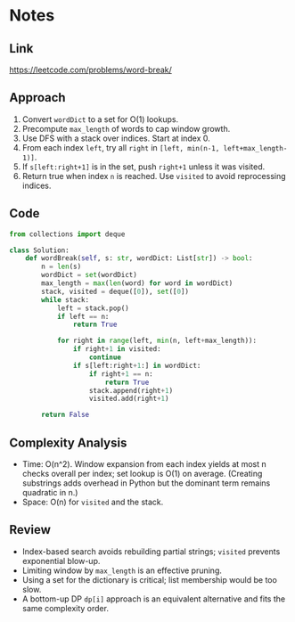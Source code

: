 # Notes

## Link
https://leetcode.com/problems/word-break/

## Approach
1. Convert `wordDict` to a set for O(1) lookups.
2. Precompute `max_length` of words to cap window growth.
3. Use DFS with a stack over indices. Start at index 0.
4. From each index `left`, try all `right` in `[left, min(n-1, left+max_length-1)]`.
5. If `s[left:right+1]` is in the set, push `right+1` unless it was visited.
6. Return true when index `n` is reached. Use `visited` to avoid reprocessing indices.

## Code
``` python
from collections import deque

class Solution:
    def wordBreak(self, s: str, wordDict: List[str]) -> bool:
        n = len(s)
        wordDict = set(wordDict)
        max_length = max(len(word) for word in wordDict)
        stack, visited = deque([0]), set([0])
        while stack:
            left = stack.pop()
            if left == n:
                return True

            for right in range(left, min(n, left+max_length)):
                if right+1 in visited:
                    continue
                if s[left:right+1:] in wordDict:
                    if right+1 == n:
                        return True
                    stack.append(right+1)
                    visited.add(right+1)

        return False
```

## Complexity Analysis
- Time: O(n^2). Window expansion from each index yields at most n checks overall per index; set lookup is O(1) on average. (Creating substrings adds overhead in Python but the dominant term remains quadratic in n.)
- Space: O(n) for `visited` and the stack.

## Review
- Index-based search avoids rebuilding partial strings; `visited` prevents exponential blow-up.
- Limiting window by `max_length` is an effective pruning.
- Using a set for the dictionary is critical; list membership would be too slow.
- A bottom-up DP `dp[i]` approach is an equivalent alternative and fits the same complexity order.